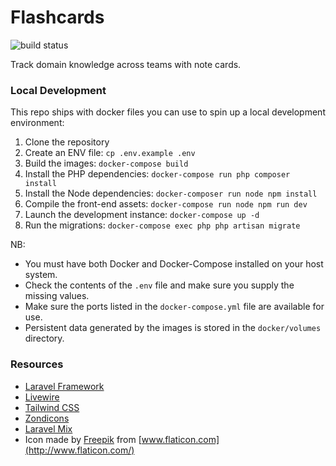 
# Flashcards

![build status](https://app.chipperci.com/projects/4e62018a-b2e8-4aa5-a1da-277e708b81fe/status/dev "Build Status")

Track domain knowledge across teams with note cards.

### Local Development

This repo ships with docker files you can use to spin up a local development environment:

1. Clone the repository
2. Create an ENV file: `cp .env.example .env`
3. Build the images: `docker-compose build`
4. Install the PHP dependencies: `docker-compose run php composer install`
5. Install the Node dependencies: `docker-composer run node npm install`
6. Compile the front-end assets: `docker-compose run node npm run dev`
7. Launch the development instance: `docker-compose up -d`
8. Run the migrations: `docker-compose exec php php artisan migrate`

NB:

- You must have both Docker and Docker-Compose installed on your host system.
- Check the contents of the `.env` file and make sure you supply the missing values.
- Make sure the ports listed in the  `docker-compose.yml` file are available for use.
- Persistent data generated by the images is stored in the `docker/volumes` directory.


### Resources

- [Laravel Framework](https://laravel.com)
- [Livewire](https://laravel-livewire.com)
- [Tailwind CSS](https://tailwindcss.com)
- [Zondicons](https://www.zondicons.com)
- [Laravel Mix](https://laravel-mix.com/)
- Icon made by [Freepik](https://www.freepik.com/home) from [www.flaticon.com](http://www.flaticon.com/)
